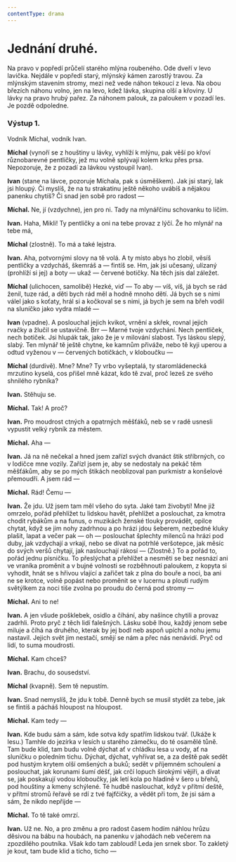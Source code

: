 ```yaml
---
contentType: drama
---
```


# Jednání druhé.

Na pravo v popředí průčelí starého mlýna roubeného. Ode dveří v levo lavička. Nejdále v popředí starý, mlýnský kámen zarostlý travou. Za mlýnským stavením stromy, mezi než vede náhon tekoucí z leva. Na obou březích náhonu volno, jen na levo, kdež lávka, skupina olší a křoviny. U lávky na pravo hrubý pařez. Za náhonem palouk, za paloukem v pozadí les. Je pozdě odpoledne.

### Výstup 1.

Vodník Míchal, vodník Ivan.

**Míchal** (vynoří se z houštiny u lávky, vyhlíží k mlýnu, pak věší po křoví různobarevné pentličky, jež mu volně splývají kolem krku přes prsa. Nepozoruje, že z pozadí za lávkou vystoupil Ivan).

**Ivan** (stane na lávce, pozoruje Míchala, pak s úsměškem). Jak jsi starý, lak jsi hloupý. Či myslíš, že na tu strakatinu ještě někoho uvábíš a nějakou panenku chytíš? Či snad jen sobě pro radost —

**Míchal.** Ne, jí (vzdychne), jen pro ni. Tady na mlynářčinu schovanku to líčím.

**Ivan.** Haha, Mikli! Ty pentličky a oni na tebe provaz z lýčí. Že ho mlynář na tebe má,

**Míchal** (zlostně). To má a také lejstra.

**Ivan.** Aha, potvornými slovy na tě volá. A ty místo abys ho zlobil, věsíš pentličky a vzdycháš, škemráš a — fintíš se. Hm, jak jsi učesaný, ulízaný (prohlíží si jej) a boty — ukaž — červené botičky. Na těch jsis dal záležet.

**Míchal** (ulichocen, samolibě) Hezké, viď — To aby — víš, víš, já bych se rád ženil, tuze rád, a děti bych rád měl a hodně mnoho dětí. Já bych se s nimi válel jako s koťaty, hrál si a kočkoval se s nimi, já bych je sem na břeh vodil na sluníčko jako vydra mladé —

**Ivan** (vpadne). A poslouchal jejich kvikot, vrnění a skřek, rovnal jejich rvačky a žlučil se ustavičně. Brr — Marné tvoje vzdychání. Nech pentliček, nech botiček. Jsi hlupák tak, jako že je v milování slabost. Tys láskou slepý, slabý. Ten mlynář tě ještě chytne, ke kamnům přiváže, nebo tě kyji uperou a odtud vyženou v — červených botičkách, v kloboučku —

**Míchal** (durdivě). Mne? Mne? Ty vrbo vyšeptalá, ty staromládenecká mrzutino kyselá, cos přišel mně kázat, kdo tě zval, proč lezeš ze svého shnilého rybníka?

**Ivan.** Stěhuju se.

**Míchal.** Tak! A proč?

**Ivan.** Pro moudrost ctných a opatrných měšťáků, neb se v radě usnesli vypustit velký rybník za městem. 

**Míchal.** Aha —

**Ivan.** Já na ně nečekal a hned jsem zařízl svých dvanáct štik stříbrných, co v lodičce mne vozily. Zařízl jsem je, aby se nedostaly na pekáč těm měšťákům, aby se po mých štikách neoblizoval pan purkmistr a konšelové přemoudří. A jsem rád —

**Míchal.** Rád! Čemu —

**Ivan.** Že jdu. Už jsem tam měl všeho do syta. Jaké tam živobytí! Mne již omrzelo, pořád přehlížet tu lidskou havět, přehlížet a poslouchat, za kmotra chodit rybákům a na funus, o muzikách ženské tlouky provádět, opilce chytat, když se jim nohy zadrhnou a po hrázi jdou šeberem, nezbedné kluky plašit, lapat a večer pak — oh — poslouchat šplechty milenců na hrázi pod duby, jak vzdychají a vrkají, nebo se dívat na potrhlé veršotepce, jak měsíc do svých veršů chytají, jak naslouchají rákosí — (Zlostně.) To a pořád to, pořád jednu písničku. To přeslýchat a přehlížet a nesměti se bez nesnází ani ve vraníka proměnit a v bujné volnosti se rozběhnouti paloukem, z kopyta si vyhodit, hnát se s hřivou vlající a zařičet tak z plna do bouře a noci, ba ani ne se krotce, volně popást nebo proměnit se v lucernu a plouti rudým světýlkem za noci tiše zvolna po proudu do černá pod stromy —

**Míchal.** Ani to ne!

**Ivan.** A jen všude pošklebek, osidlo a číhání, aby našince chytili a provaz zadrhli. Proto pryč z těch lidí falešných. Lásku sobě lhou, každý jenom sebe miluje a číhá na druhého, kterak by jej bodl neb aspoň upíchl a nohu jemu nastavil. Jejich svět jim nestačí, smějí se nám a přec nás nenávidí. Pryč od lidí, to suma moudrosti.

**Míchal.** Kam chceš?

**Ivan.** Brachu, do sousedství.

**Míchal** (kvapně). Sem tě nepustím.

**Ivan.** Snad nemyslíš, že jdu k tobě. Denně bych se musil stydět za tebe, jak se fintíš a pácháš hloupost na hloupost.

**Míchal.** Kam tedy —

**Ivan.** Kde budu sám a sám, kde sotva kdy spatřím lidskou tvář. (Ukáže k lesu.) Tamhle do jezírka v lesích u starého zámečku, do té osamělé tůně. Tam bude klid, tam budu volně dýchat ať v chládku lesa u vody, ať na sluníčku o poledním tichu. Dýchat, dýchat, vyhřívat se, a za deště pak sedět pod hustým krytem olší omšených a buků; sedět v příjemném schoulení a poslouchat, jak korunami šumí déšť, jak crčí lopuch širokými vějíři, a dívat se, jak poskakují vodou kloboučky, jak letí kola po hladině v šero u břehů, pod houštiny a kmeny schýlené. Té hudbě naslouchat, když v přítmí deště, v přítmí stromů řeřavě se rdí z tvé fajfčičky, a vědět při tom, že jsi sám a sám, že nikdo nepřijde — 

**Míchal.** To tě také omrzí.

**Ivan.** Už ne. No, a pro změnu a pro radost časem hodím náhlou hrůzu děsivou na bábu na houbách, na panenku v jahodách neb večerem na zpozdilého poutníka. Však kdo tam zabloudí! Leda jen srnek sbor. To zakletý je kout, tam bude klid a ticho, ticho —
